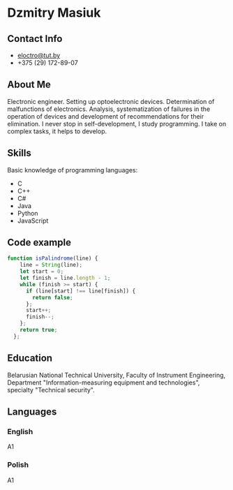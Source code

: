 # Dzmitry Masiuk

## Contact Info

- eloctro@tut.by
- +375 (29) 172-89-07

## About Me

Electronic engineer. Setting up optoelectronic devices. Determination of malfunctions of electronics. Analysis, systematization of failures in the operation of devices and development of recommendations for their elimination.
I never stop in self-development, I study programming. I take on complex tasks, it helps to develop.

## Skills

Basic knowledge of programming languages:

- C
- C++
- C#
- Java
- Python
- JavaScript

## Code example

```JavaScript
function isPalindrome(line) {
    line = String(line);
    let start = 0;
    let finish = line.length - 1;
    while (finish >= start) {
      if (line[start] !== line[finish]) {
        return false;
      };
      start++;
      finish--;
    };
    return true;
  };
```

## Education

Belarusian National Technical University, Faculty of Instrument Engineering, Department "Information-measuring equipment and technologies", specialty "Technical security".


## Languages

### English

A1

### Polish

A1